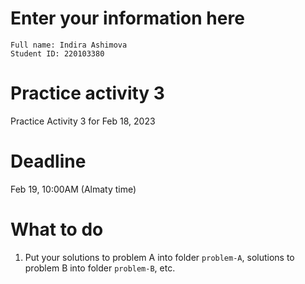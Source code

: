 # Enter your information here
```
Full name: Indira Ashimova
Student ID: 220103380
```

# Practice activity 3
Practice Activity 3 for Feb 18, 2023

# Deadline
Feb 19, 10:00AM (Almaty time)

# What to do
1. Put your solutions to problem A into folder `problem-A`, solutions to problem B into folder `problem-B`, etc.
